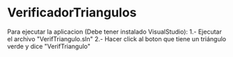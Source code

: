 # VerificadorTriangulos
Para ejecutar la aplicacion (Debe tener instalado VisualStudio):
1.- Ejecutar el archivo "VerifTriangulo.sln"
2.- Hacer click al boton que tiene un triángulo verde y dice "VerifTriangulo"